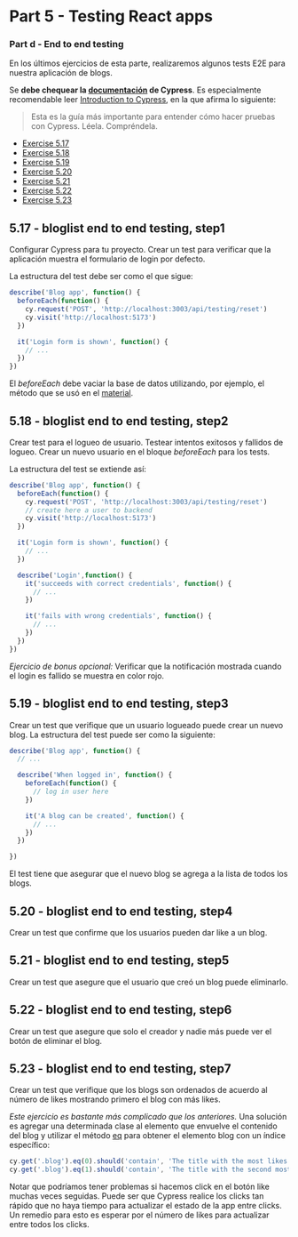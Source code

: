 # Part 5 - Testing React apps

### Part d - End to end testing

En los últimos ejercicios de esta parte, realizaremos algunos tests E2E para nuestra aplicación de blogs.

Se **debe chequear la [documentación](https://docs.cypress.io/guides/overview/why-cypress.html#In-a-nutshell) de Cypress**.
Es especialmente recomendable leer [Introduction to Cypress](https://docs.cypress.io/guides/core-concepts/introduction-to-cypress.html#Cypress-Can-Be-Simple-Sometimes), en la que afirma lo siguiente:

> Esta es la guía más importante para entender cómo hacer pruebas con Cypress. Léela. Compréndela.

- [Exercise 5.17](#517---bloglist-end-to-end-testing-step1)
- [Exercise 5.18](#518---bloglist-end-to-end-testing-step2)
- [Exercise 5.19](#519---bloglist-end-to-end-testing-step3)
- [Exercise 5.20](#520---bloglist-end-to-end-testing-step4)
- [Exercise 5.21](#521---bloglist-end-to-end-testing-step5)
- [Exercise 5.22](#522---bloglist-end-to-end-testing-step6)
- [Exercise 5.23](#523---bloglist-end-to-end-testing-step7)

## 5.17 - bloglist end to end testing, step1
Configurar Cypress para tu proyecto. Crear un test para verificar que la aplicación muestra el formulario de login por defecto.

La estructura del test debe ser como el que sigue:

```js
describe('Blog app', function() {
  beforeEach(function() {
    cy.request('POST', 'http://localhost:3003/api/testing/reset')
    cy.visit('http://localhost:5173')
  })

  it('Login form is shown', function() {
    // ...
  })
})
```

El *beforeEach* debe vaciar la base de datos utilizando, por ejemplo, el método que se usó en el [material](https://fullstackopen.com/en/part5/end_to_end_testing#controlling-the-state-of-the-database).

## 5.18 - bloglist end to end testing, step2
Crear test para el logueo de usuario. Testear intentos exitosos y fallidos de logueo. Crear un nuevo usuario en el bloque *beforeEach* para los tests.

La estructura del test se extiende así:

```js
describe('Blog app', function() {
  beforeEach(function() {
    cy.request('POST', 'http://localhost:3003/api/testing/reset')
    // create here a user to backend
    cy.visit('http://localhost:5173')
  })

  it('Login form is shown', function() {
    // ...
  })

  describe('Login',function() {
    it('succeeds with correct credentials', function() {
      // ...
    })

    it('fails with wrong credentials', function() {
      // ...
    })
  })
})
```

*Ejercicio de bonus opcional:* Verificar que la notificación mostrada cuando el login es fallido se muestra en color rojo.

## 5.19 - bloglist end to end testing, step3
Crear un test que verifique que un usuario logueado puede crear un nuevo blog. La estructura del test puede ser como la siguiente:

```js
describe('Blog app', function() {
  // ...

  describe('When logged in', function() {
    beforeEach(function() {
      // log in user here
    })

    it('A blog can be created', function() {
      // ...
    })
  })

})
```

El test tiene que asegurar que el nuevo blog se agrega a la lista de todos los blogs.

## 5.20 - bloglist end to end testing, step4
Crear un test que confirme que los usuarios pueden dar like a un blog.

## 5.21 - bloglist end to end testing, step5
Crear un test que asegure que el usuario que creó un blog puede eliminarlo.

## 5.22 - bloglist end to end testing, step6
Crear un test que asegure que solo el creador y nadie más puede ver el botón de eliminar el blog.

## 5.23 - bloglist end to end testing, step7
Crear un test que verifique que los blogs son ordenados de acuerdo al número de likes mostrando primero el blog con más likes.

*Este ejercicio es bastante más complicado que los anteriores.* Una solución es agregar una determinada clase al elemento que envuelve el contenido del blog y utilizar el método [eq](https://docs.cypress.io/api/commands/eq#Syntax) para obtener el elemento blog con un índice específico:

```js
cy.get('.blog').eq(0).should('contain', 'The title with the most likes')
cy.get('.blog').eq(1).should('contain', 'The title with the second most likes')
```

Notar que podríamos tener problemas si hacemos click en el botón like muchas veces seguidas. Puede ser que Cypress realice los clicks tan rápido que no haya tiempo para actualizar el estado de la app entre clicks. Un remedio para esto es esperar por el número de likes para actualizar entre todos los clicks.